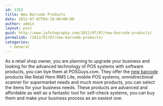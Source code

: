 ```yaml
---
id: 1352
title: New Barcode Products
date: 2012-07-07T04:18:00+00:00
author: admin
layout: post
guid: http://www.jafotography.com/2012/07/07/new-barcode-products/
permalink: /2012/07/07/new-barcode-products/
categories:
  - General
---
```

As a retail shop owner, you are planning to upgrade your business and looking for the advanced technology of POS systems with software products, you can bye them at POSGuys.com. They offer the [new barcode](http://www.posguys.com/barcodenews/) products like Retail Hero RMS Lite, mobile POS systems, omnidirectional scanner for supermarket needs and much more products, you can select the items for your business needs. These products are advanced and affordable as well as a fantastic tool for self-check systems, you can buy them and make your business process as an easiest one.